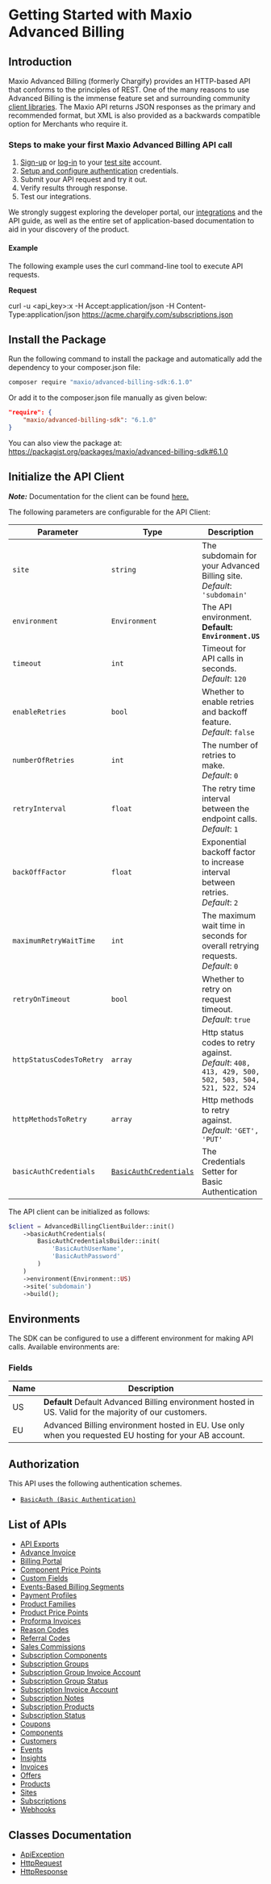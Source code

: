 
# Getting Started with Maxio Advanced Billing

## Introduction

Maxio Advanced Billing (formerly Chargify) provides an HTTP-based API that conforms to the principles of REST.
One of the many reasons to use Advanced Billing is the immense feature set and surrounding community [client libraries](page:development-tools/client-libraries).
The Maxio API returns JSON responses as the primary and recommended format, but XML is also provided as a backwards compatible option for Merchants who require it.

### Steps to make your first Maxio Advanced Billing API call

1. [Sign-up](https://app.chargify.com/signup/maxio-billing-sandbox) or [log-in](https://app.chargify.com/login.html) to your [test site](https://maxio.zendesk.com/hc/en-us/articles/24250712113165-Testing-Overview) account.
2. [Setup and configure authentication](https://maxio.zendesk.com/hc/en-us/articles/24294819360525-API-Keys) credentials.
3. Submit your API request and try it out.
4. Verify results through response.
5. Test our integrations.

We strongly suggest exploring the developer portal, our [integrations](https://www.maxio.com/integrations) and the API guide, as well as the entire set of application-based documentation to aid in your discovery of the product.

#### Example

The following example uses the curl command-line tool to execute API requests.

**Request**

curl -u <api_key>:x -H Accept:application/json -H Content-Type:application/json https://acme.chargify.com/subscriptions.json

## Install the Package

Run the following command to install the package and automatically add the dependency to your composer.json file:

```bash
composer require "maxio/advanced-billing-sdk:6.1.0"
```

Or add it to the composer.json file manually as given below:

```json
"require": {
    "maxio/advanced-billing-sdk": "6.1.0"
}
```

You can also view the package at:
https://packagist.org/packages/maxio/advanced-billing-sdk#6.1.0

## Initialize the API Client

**_Note:_** Documentation for the client can be found [here.](https://www.github.com/maxio-com/ab-php-sdk/tree/6.1.0/doc/client.md)

The following parameters are configurable for the API Client:

| Parameter | Type | Description |
|  --- | --- | --- |
| `site` | `string` | The subdomain for your Advanced Billing site.<br>*Default*: `'subdomain'` |
| `environment` | `Environment` | The API environment. <br> **Default: `Environment.US`** |
| `timeout` | `int` | Timeout for API calls in seconds.<br>*Default*: `120` |
| `enableRetries` | `bool` | Whether to enable retries and backoff feature.<br>*Default*: `false` |
| `numberOfRetries` | `int` | The number of retries to make.<br>*Default*: `0` |
| `retryInterval` | `float` | The retry time interval between the endpoint calls.<br>*Default*: `1` |
| `backOffFactor` | `float` | Exponential backoff factor to increase interval between retries.<br>*Default*: `2` |
| `maximumRetryWaitTime` | `int` | The maximum wait time in seconds for overall retrying requests.<br>*Default*: `0` |
| `retryOnTimeout` | `bool` | Whether to retry on request timeout.<br>*Default*: `true` |
| `httpStatusCodesToRetry` | `array` | Http status codes to retry against.<br>*Default*: `408, 413, 429, 500, 502, 503, 504, 521, 522, 524` |
| `httpMethodsToRetry` | `array` | Http methods to retry against.<br>*Default*: `'GET', 'PUT'` |
| `basicAuthCredentials` | [`BasicAuthCredentials`](https://www.github.com/maxio-com/ab-php-sdk/tree/6.1.0/doc/auth/basic-authentication.md) | The Credentials Setter for Basic Authentication |

The API client can be initialized as follows:

```php
$client = AdvancedBillingClientBuilder::init()
    ->basicAuthCredentials(
        BasicAuthCredentialsBuilder::init(
            'BasicAuthUserName',
            'BasicAuthPassword'
        )
    )
    ->environment(Environment::US)
    ->site('subdomain')
    ->build();
```

## Environments

The SDK can be configured to use a different environment for making API calls. Available environments are:

### Fields

| Name | Description |
|  --- | --- |
| US | **Default** Default Advanced Billing environment hosted in US. Valid for the majority of our customers. |
| EU | Advanced Billing environment hosted in EU. Use only when you requested EU hosting for your AB account. |

## Authorization

This API uses the following authentication schemes.

* [`BasicAuth (Basic Authentication)`](https://www.github.com/maxio-com/ab-php-sdk/tree/6.1.0/doc/auth/basic-authentication.md)

## List of APIs

* [API Exports](https://www.github.com/maxio-com/ab-php-sdk/tree/6.1.0/doc/controllers/api-exports.md)
* [Advance Invoice](https://www.github.com/maxio-com/ab-php-sdk/tree/6.1.0/doc/controllers/advance-invoice.md)
* [Billing Portal](https://www.github.com/maxio-com/ab-php-sdk/tree/6.1.0/doc/controllers/billing-portal.md)
* [Component Price Points](https://www.github.com/maxio-com/ab-php-sdk/tree/6.1.0/doc/controllers/component-price-points.md)
* [Custom Fields](https://www.github.com/maxio-com/ab-php-sdk/tree/6.1.0/doc/controllers/custom-fields.md)
* [Events-Based Billing Segments](https://www.github.com/maxio-com/ab-php-sdk/tree/6.1.0/doc/controllers/events-based-billing-segments.md)
* [Payment Profiles](https://www.github.com/maxio-com/ab-php-sdk/tree/6.1.0/doc/controllers/payment-profiles.md)
* [Product Families](https://www.github.com/maxio-com/ab-php-sdk/tree/6.1.0/doc/controllers/product-families.md)
* [Product Price Points](https://www.github.com/maxio-com/ab-php-sdk/tree/6.1.0/doc/controllers/product-price-points.md)
* [Proforma Invoices](https://www.github.com/maxio-com/ab-php-sdk/tree/6.1.0/doc/controllers/proforma-invoices.md)
* [Reason Codes](https://www.github.com/maxio-com/ab-php-sdk/tree/6.1.0/doc/controllers/reason-codes.md)
* [Referral Codes](https://www.github.com/maxio-com/ab-php-sdk/tree/6.1.0/doc/controllers/referral-codes.md)
* [Sales Commissions](https://www.github.com/maxio-com/ab-php-sdk/tree/6.1.0/doc/controllers/sales-commissions.md)
* [Subscription Components](https://www.github.com/maxio-com/ab-php-sdk/tree/6.1.0/doc/controllers/subscription-components.md)
* [Subscription Groups](https://www.github.com/maxio-com/ab-php-sdk/tree/6.1.0/doc/controllers/subscription-groups.md)
* [Subscription Group Invoice Account](https://www.github.com/maxio-com/ab-php-sdk/tree/6.1.0/doc/controllers/subscription-group-invoice-account.md)
* [Subscription Group Status](https://www.github.com/maxio-com/ab-php-sdk/tree/6.1.0/doc/controllers/subscription-group-status.md)
* [Subscription Invoice Account](https://www.github.com/maxio-com/ab-php-sdk/tree/6.1.0/doc/controllers/subscription-invoice-account.md)
* [Subscription Notes](https://www.github.com/maxio-com/ab-php-sdk/tree/6.1.0/doc/controllers/subscription-notes.md)
* [Subscription Products](https://www.github.com/maxio-com/ab-php-sdk/tree/6.1.0/doc/controllers/subscription-products.md)
* [Subscription Status](https://www.github.com/maxio-com/ab-php-sdk/tree/6.1.0/doc/controllers/subscription-status.md)
* [Coupons](https://www.github.com/maxio-com/ab-php-sdk/tree/6.1.0/doc/controllers/coupons.md)
* [Components](https://www.github.com/maxio-com/ab-php-sdk/tree/6.1.0/doc/controllers/components.md)
* [Customers](https://www.github.com/maxio-com/ab-php-sdk/tree/6.1.0/doc/controllers/customers.md)
* [Events](https://www.github.com/maxio-com/ab-php-sdk/tree/6.1.0/doc/controllers/events.md)
* [Insights](https://www.github.com/maxio-com/ab-php-sdk/tree/6.1.0/doc/controllers/insights.md)
* [Invoices](https://www.github.com/maxio-com/ab-php-sdk/tree/6.1.0/doc/controllers/invoices.md)
* [Offers](https://www.github.com/maxio-com/ab-php-sdk/tree/6.1.0/doc/controllers/offers.md)
* [Products](https://www.github.com/maxio-com/ab-php-sdk/tree/6.1.0/doc/controllers/products.md)
* [Sites](https://www.github.com/maxio-com/ab-php-sdk/tree/6.1.0/doc/controllers/sites.md)
* [Subscriptions](https://www.github.com/maxio-com/ab-php-sdk/tree/6.1.0/doc/controllers/subscriptions.md)
* [Webhooks](https://www.github.com/maxio-com/ab-php-sdk/tree/6.1.0/doc/controllers/webhooks.md)

## Classes Documentation

* [ApiException](https://www.github.com/maxio-com/ab-php-sdk/tree/6.1.0/doc/api-exception.md)
* [HttpRequest](https://www.github.com/maxio-com/ab-php-sdk/tree/6.1.0/doc/http-request.md)
* [HttpResponse](https://www.github.com/maxio-com/ab-php-sdk/tree/6.1.0/doc/http-response.md)

